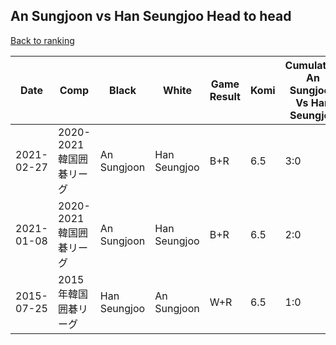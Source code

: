 ## An Sungjoon vs Han Seungjoo Head to head

[Back to ranking](../../index.md)




| **Date** | **Comp** | **Black** | **White** | **Game Result** | **Komi** | **Cumulative An Sungjoon Vs Han Seungjoo** | **An Sungjoon Streak** | **Han Seungjoo Streak** | 
| --- | --- | --- | --- | --- | --- | --- | --- | --- |
| 2021-02-27 | 2020-2021韓国囲碁リーグ | An Sungjoon | Han Seungjoo | B+R | 6.5 | 3:0 | 3 | 0 | 
| 2021-01-08 | 2020-2021韓国囲碁リーグ | An Sungjoon | Han Seungjoo | B+R | 6.5 | 2:0 | 2 | 0 | 
| 2015-07-25 | 2015年韓国囲碁リーグ | Han Seungjoo | An Sungjoon | W+R | 6.5 | 1:0 | 1 | 0 |




